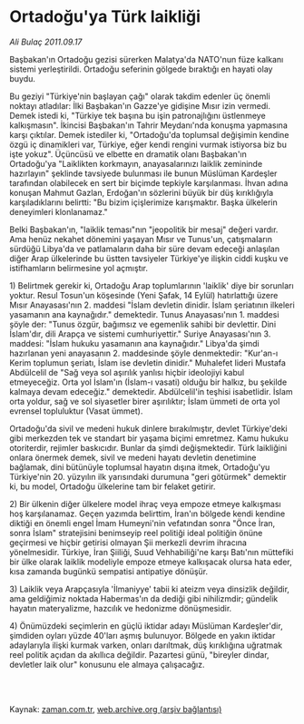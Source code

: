 # Ortadoğu'ya Türk laikliği

*Ali Bulaç 2011.09.17*

<td class="columnist-detail">
<p>Başbakan'ın Ortadoğu gezisi sürerken Malatya'da NATO'nun füze kalkanı sistemi yerleştirildi. Ortadoğu seferinin gölgede bıraktığı en hayati olay buydu.</p>
<p>
<div id="haberMetinDiv">
<p>Bu geziyi "Türkiye'nin başlayan çağı" olarak takdim edenler üç önemli noktayı atladılar: İlki Başbakan'ın Gazze'ye gidişine Mısır izin vermedi. Demek istedi ki, "Türkiye tek başına bu işin patronajlığını üstlenmeye kalkışmasın". İkincisi Başbakan'ın Tahrir Meydanı'nda konuşma yapmasına karşı çıktılar. Demek istediler ki, "Ortadoğu'da toplumsal değişimin kendine özgü iç dinamikleri var, Türkiye, eğer kendi rengini vurmak istiyorsa biz bu işte yokuz". Üçüncüsü ve elbette en dramatik olanı Başbakan'ın Ortadoğu'ya "Laiklikten korkmayın, anayasalarınızı laiklik zemininde hazırlayın" şeklinde tavsiyede bulunması ile bunun Müslüman Kardeşler tarafından olabilecek en sert bir biçimde tepkiyle karşılanması. İhvan adına konuşan Mahmut Gazlan, Erdoğan'ın sözlerini büyük bir düş kırıklığıyla karşıladıklarını belirtti: "Bu bizim içişlerimize karışmaktır. Başka ülkelerin deneyimleri klonlanamaz."
<p>Belki Başbakan'ın, "laiklik teması"nın "jeopolitik bir mesaj" değeri vardır. Ama henüz nekahet dönemini yaşayan Mısır ve Tunus'un, çatışmaların sürdüğü Libya'da ve patlamaların daha bir süre devam edeceği anlaşılan diğer Arap ülkelerinde bu üstten tavsiyeler Türkiye'ye ilişkin ciddi kuşku ve istifhamların belirmesine yol açmıştır.
<p>1) Belirtmek gerekir ki, Ortadoğu Arap toplumlarının 'laiklik' diye bir sorunları yoktur. Resul Tosun'un köşesinde (Yeni Şafak, 14 Eylül) hatırlattığı üzere Mısır Anayasası'nın 2. maddesi "İslam devletin dinidir. İslam şeriatının ilkeleri yasamanın ana kaynağıdır." demektedir. Tunus Anayasası'nın 1. maddesi şöyle der: "Tunus özgür, bağımsız ve egemenlik sahibi bir devlettir. Dini İslam'dır, dili Arapça ve sistemi cumhuriyettir." Suriye Anayasası'nın 3. maddesi: "İslam hukuku yasamanın ana kaynağıdır." Libya'da şimdi hazırlanan yeni anayasanın 2. maddesinde şöyle denmektedir: "Kur'an-ı Kerim toplumun şeriatı, İslam ise devletin dinidir." Muhalefet lideri Mustafa Abdülcelil de "Sağ veya sol aşırılık yanlısı hiçbir ideolojiyi kabul etmeyeceğiz. Orta yol İslam'ın (İslam-ı vasati) olduğu bir halkız, bu şekilde kalmaya devam edeceğiz." demektedir. Abdülcelil'in teşhisi isabetlidir. İslam orta yoldur, sağ ve sol siyasetler birer aşırılıktır; İslam ümmeti de orta yol evrensel topluluktur (Vasat ümmet).
<p>Ortadoğu'da sivil ve medeni hukuk dinlere bırakılmıştır, devlet Türkiye'deki gibi merkezden tek ve standart bir yaşama biçimi emretmez. Kamu hukuku otoriterdir, rejimler baskıcıdır. Bunlar da şimdi değişmektedir. Türk laikliğini onlara önermek demek, sivil ve medeni hayatı devletin denetimine bağlamak, dini bütünüyle toplumsal hayatın dışına itmek, Ortadoğu'yu Türkiye'nin 20. yüzyılın ilk yarısındaki durumuna "geri götürmek" demektir ki, bu model, Ortadoğu ülkelerine tam bir felaket getirir.
<p>2) Bir ülkenin diğer ülkelere model ihraç veya empoze etmeye kalkışması hoş karşılanamaz. Geçen yazımda belirttim, İran'ın bölgede kendi kendine diktiği en önemli engel İmam Humeyni'nin vefatından sonra "Önce İran, sonra İslam" stratejisini benimseyip reel politiği ideal politiğin önüne geçirmesi ve hiçbir getirisi olmayan Şii merkezli devrim ihracına yönelmesidir. Türkiye, İran Şiiliği, Suud Vehhabiliği'ne karşı Batı'nın müttefiki bir ülke olarak laiklik modeliyle empoze etmeye kalkışacak olursa hata eder, kısa zamanda bugünkü sempatisi antipatiye dönüşür.
<p>3) Laiklik veya Arapçasıyla 'İlmaniyye' tabii ki ateizm veya dinsizlik değildir, ama geldiğimiz noktada Habermas'ın da dediği gibi nihilizmdir; gündelik hayatın materyalizme, hazcılık ve hedonizme dönüşmesidir.
<p>4) Önümüzdeki seçimlerin en güçlü iktidar adayı Müslüman Kardeşler'dir, şimdiden oyları yüzde 40'ları aşmış bulunuyor. Bölgede en yakın iktidar adaylarıyla ilişki kurmak varken, onları darıltmak, düş kırıklığına uğratmak reel politik açıdan da akıllıca değildir. Pazartesi günü, "bireyler dindar, devletler laik olur" konusunu ele almaya çalışacağız.</p></p></p></p></p></p></p></div>
</p>


<p><br>
		 </br></p></td>

Kaynak: [zaman.com.tr](http://zaman.com.tr/yazar.do?yazino=1180525), [web.archive.org (arşiv bağlantısı)](http://web.archive.org/web/20111229103858/http://www.zaman.com.tr:80/yazar.do?yazino=1180525)
